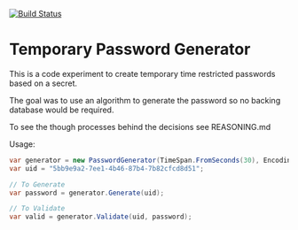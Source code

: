 [![Build Status](https://travis-ci.org/ThatsMrTalbot/TempoaryPasswordGenerator.svg?branch=master)](https://travis-ci.org/ThatsMrTalbot/TempoaryPasswordGenerator)
# Temporary Password Generator

This is a code experiment to create temporary time restricted passwords based on a secret.

The goal was to use an algorithm to generate the password so no backing database would be required.

To see the though processes behind the decisions see REASONING.md

Usage:
```c#
var generator = new PasswordGenerator(TimeSpan.FromSeconds(30), Encoding.UTF8.GetBytes("SomeSecret"));
var uid = "5bb9e9a2-7ee1-4b46-87b4-7b82cfcd8d51";

// To Generate
var password = generator.Generate(uid);

// To Validate
var valid = generator.Validate(uid, password);
```

